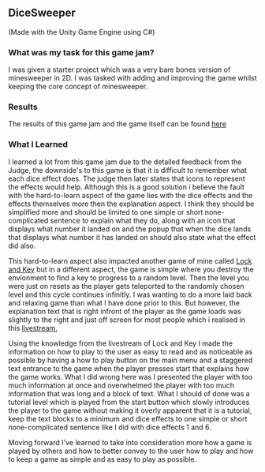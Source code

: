 ## DiceSweeper

(Made with the Unity Game Engine using C#)

### What was my task for this game jam?

I was given a starter project which was a very bare bones version of minesweeper in 2D. I was tasked with adding and improving the game whilst keeping the core concept of minesweeper.

### Results

The results of this game jam and the game itself can be found <a href="https://itch.io/jam/games-programming-challenge-2022/rate/1344072">here</a> 

### What I Learned

I learned a lot from this game jam due to the detailed feedback from the Judge, the downside's to this game is that it is difficult to remember what each dice effect does. The judge then later states that icons to represent the effects would help. Although this is a good solution i believe the fault with the hard-to-learn aspect of the game lies with the dice effects and the effects themselves more then the explanation aspect. I think they should be simplified more and should be limited to one simple or short none-complicated sentence to explain what they do, along with an icon that displays what number it landed on and the popup that when the dice lands that displays what number it has landed on should also state what the effect did also.

This hard-to-learn aspect also impacted another game of mine called <a href="https://mynameslex.itch.io/lock-and-key">Lock and Key</a> but in a different aspect, the game is simple where you destroy the envionment to find a key to progress to a random level. Then the level you were just on resets as the player gets teleported to the randomly chosen level and this cycle continues infinitly. I was wanting to do a more laid back and relaxing game than what I have done prior to this. But however, the explanation text that is right infront of the player as the game loads was slightly to the right and just off screen for most people which i realised in this <a href="https://youtu.be/y_h8adNF3PE?t=1191">livestream.</a> 

Using the knowledge from the livestream of Lock and Key I made the information on how to play to the user as easy to read and as noticeable as possible by having a how to play button on the main menu and a staggered text entrance to the game when the player presses start that explains how the game works. What I did wrong here was I presented the player with too much information at once and overwhelmed the player with too much information that was long and a block of text. What I should of done was a tutorial level which is played from the start button which slowly introduces the player to the game without making it overly apparent that it is a tutorial, keep the text blocks to a minimum and dice effects to one simple or short none-complicated sentence like I did with dice effects 1 and 6.

Moving forward I've learned to take into consideration more how a game is played by others and how to better convey to the user how to play and how to keep a game as simple and as easy to play as possible.
